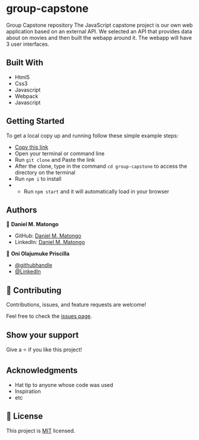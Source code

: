 # group-capstone
Group Capstone repository
The JavaScript capstone project  is our own web application based on an external API. We selected an API that provides data about on movies and then built the webapp around it. The webapp will have 3 user interfaces.
## Built With
- Html5
- Css3
- Javascript
- Webpack
- Javascript

## Getting Started

To get a local copy up and running follow these simple example steps:

- [Copy this link](https://github.com/mmatongo/group-capstone)
- Open your terminal or command line
- Run `git clone` and Paste the link
- After the clone, type in the command `cd group-capstone` to access the directory on the terminal
- Run `npm i` to install
- - Run `npm start` and it will automatically load in your browser

## Authors

👤 **Daniel M. Matongo**

- GitHub: [Daniel M. Matongo](https://github.com/mmatongo)
- LinkedIn: [Daniel M. Matongo](https://linkedin.com/in/mmatongo)

👤 **Oni Olajumuke Priscilla**

- [@githubhandle](https://github.com/prolajumokeoni)
- [@LinkedIn](https://www.linkedin.com/in/olajumoke-priscilla-oni-44a48b162/)

## 🤝 Contributing

Contributions, issues, and feature requests are welcome!

Feel free to check the [issues page](https://github.com/mmatongo/group-capstone/issues).

## Show your support

Give a ⭐️ if you like this project!

## Acknowledgments

- Hat tip to anyone whose code was used
- Inspiration
- etc

## 📝 License

This project is [MIT](./MIT.md) licensed.
